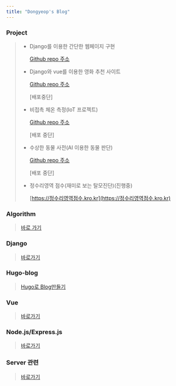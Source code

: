 ```yaml
---
title: "Dongyeop's Blog"
---
```




### Project

> - Django를 이용한 간단한 웹페이지 구현
>
>   [Github repo 주소](https://github.com/DongyeopGu/django-advance-reservationn)
>
> - Django와 vue를 이용한 영화 추천 사이트
>
>   [Github repo 주소](https://github.com/DongyeopGu/project-deployment)
>
>   [배포중단]
>
> - 비접촉 체온 측정(IoT 프로젝트)
>
>   [Github repo 주소](https://github.com/DongyeopGu/iot-project)
>
>   [배포 중단]
>
> - 수상한 동물 사전(AI 이용한 동물 판단)
>
>   [Github repo 주소](https://github.com/DongyeopGu/predict-animal)
>
>   [배포 중단]
>   
> - 정수리영역 점수(재미로 보는 탈모진단)(진행중)
>
>   [https://정수리영역점수.kro.kr](https://정수리영역점수.kro.kr)

### Algorithm

> [바로 가기](https://dongyeopgu.github.io/algorithm.html)

### Django

> [바로가기](https://dongyeopgu.github.io/django.html)

### Hugo-blog

> [Hugo로 Blog만들기](https://dongyeopgu.github.io/hugo-blog.html)

### Vue

> [바로가기](https://dongyeopgu.github.io/vue.js.html)

### Node.js/Express.js

> [바로가기](https://dongyeopgu.github.io/node.js.html)

### Server 관련

> [바로가기](https://dongyeopgu.github.io/server.html)